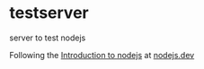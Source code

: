 # testserver
server to test nodejs

Following the [Introduction to nodejs](https://nodejs.dev/learn/introduction-to-nodejs) at [nodejs.dev](https://nodejs.dev/)

